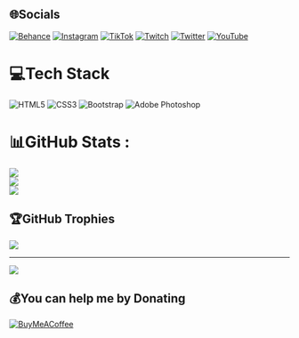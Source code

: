
## 🌐Socials
[![Behance](https://img.shields.io/badge/Behance-1769ff?logo=behance&logoColor=white)](https://behance.net/amstad) [![Instagram](https://img.shields.io/badge/Instagram-%23E4405F.svg?logo=Instagram&logoColor=white)](https://instagram.com/1ygor) [![TikTok](https://img.shields.io/badge/TikTok-%23000000.svg?logo=TikTok&logoColor=white)](https://tiktok.com/@1ygor) [![Twitch](https://img.shields.io/badge/Twitch-%239146FF.svg?logo=Twitch&logoColor=white)](https://twitch.tv/amstad) [![Twitter](https://img.shields.io/badge/Twitter-%231DA1F2.svg?logo=Twitter&logoColor=white)](https://twitter.com/1ygor) [![YouTube](https://img.shields.io/badge/YouTube-%23FF0000.svg?logo=YouTube&logoColor=white)](https://youtube.com/channel/UCS8I1cO67qzPlHebhjPFp2A) 

# 💻Tech Stack
![HTML5](https://img.shields.io/badge/html5-%23E34F26.svg?style=for-the-badge&logo=html5&logoColor=white) ![CSS3](https://img.shields.io/badge/css3-%231572B6.svg?style=for-the-badge&logo=css3&logoColor=white) ![Bootstrap](https://img.shields.io/badge/bootstrap-%23563D7C.svg?style=for-the-badge&logo=bootstrap&logoColor=white) ![Adobe Photoshop](https://img.shields.io/badge/adobephotoshop-%2331A8FF.svg?style=for-the-badge&logo=adobephotoshop&logoColor=white)
# 📊GitHub Stats :
![](https://github-readme-stats.vercel.app/api?username=amstadbr&theme=radical&hide_border=false&include_all_commits=true&count_private=true)<br/>
![](https://github-readme-streak-stats.herokuapp.com/?user=amstadbr&theme=radical&hide_border=false)<br/>
![](https://github-readme-stats.vercel.app/api/top-langs/?username=amstadbr&theme=radical&hide_border=false&include_all_commits=true&count_private=true&layout=compact)

## 🏆GitHub Trophies
![](https://github-profile-trophy.vercel.app/?username=amstadbr&theme=radical&no-frame=false&no-bg=false&margin-w=4)

---
[![](https://visitcount.itsvg.in/api?id=amstadbr&icon=0&color=0)](https://visitcount.itsvg.in)

  ## 💰You can help me by Donating
  [![BuyMeACoffee](https://img.shields.io/badge/Buy%20Me%20a%20Coffee-ffdd00?style=for-the-badge&logo=buy-me-a-coffee&logoColor=black)](https://buymeacoffee.com/amstad) 

  <!-- Proudly created with GPRM ( https://gprm.itsvg.in ) -->
  
